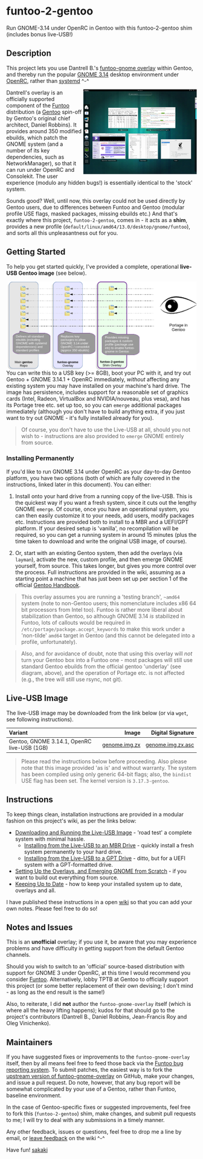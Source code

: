 # funtoo-2-gentoo

Run GNOME-3.14 under OpenRC in Gentoo with this funtoo-2-gentoo shim (includes bonus live-USB!)

## Description

This project lets you use Dantrell B.'s [funtoo-gnome overlay](https://github.com/funtoo/funtoo-gnome-overlay) within Gentoo, and thereby run the popular [GNOME 3.14](https://wiki.gentoo.org/wiki/GNOME#GNOME_3) desktop environment under [OpenRC](https://wiki.gentoo.org/wiki/OpenRC), rather than [systemd](https://wiki.gentoo.org/wiki/Systemd) ^-^

<img src="https://github.com/sakaki-/resources/blob/master/funtoo-2-gentoo/images/Gentoo_GNOME_3.14.1_OpenRC.jpg" alt="screenshot of GNOME 3.14.1 on Gentoo, running OpenRC" width="300px" align="right"/>

Dantrell's overlay is an officially supported component of the [Funtoo](http://www.funtoo.org) distribution (a [Gentoo](http://www.gentoo.org) spin-off by Gentoo's original chief architect, Daniel Robbins). It provides around 350 modified ebuilds, which patch the GNOME system (and a number of its key dependencies, such as NetworkManager), so that it can run under OpenRC and Consolekit. The user experience (modulo any hidden bugs!) is essentially identical to the 'stock' system.

Sounds good? Well, until now, this overlay could not be used directly by Gentoo users, due to differences between Funtoo and Gentoo (modular profile USE flags, masked packages, missing ebuilds etc.) And that's exactly where this project, `funtoo-2-gentoo`, comes in - it acts as a **shim**, provides a new profile (`default/linux/amd64/13.0/desktop/gnome/funtoo`), and sorts all this unpleasantness out for you.

## Getting Started

To help you get started quickly, I've provided a complete, operational **live-USB Gentoo image** (see below).

<img src="https://github.com/sakaki-/resources/blob/master/funtoo-2-gentoo/images/overlays.png" alt="funtoo-2-gentoo and funtoo-gnome overlays on gentoo" width="500px" align="right"/>

You can write this to a USB key (>= 8GB), boot your PC with it, and try out Gentoo + GNOME 3.14.1 + OpenRC immediately, *without* affecting any existing system you may have installed on your machine's hard drive. The image has persistence, includes support for a reasonable set of graphics cards (Intel, Radeon, VirtualBox and NVIDIA/nouveau, plus vesa), and has its Portage tree etc. set up too, so you can `emerge` additional packages immediately (although you don't have to build anything extra, if you just want to try out GNOME - it's fully installed already for you).

> Of course, you don't have to use the Live-USB at all, should you not wish to - instructions are also provided to `emerge` GNOME entirely from source.

### Installing Permanently

If you'd like to run GNOME 3.14 under OpenRC as your day-to-day Gentoo platform, you have two options (both of which are fully covered in the instructions, linked later in this document). You can either:

1) Install onto your hard drive from a running copy of the live-USB. This is the quickest way if you want a fresh system, since it cuts out the lengthy GNOME `emerge`. Of course, once you have an operational system, you can then easily customize it to your needs, add users, modify packages etc. Instructions are provided both to install to a MBR and a UEFI/GPT platform. If your desired setup is 'vanilla', no recompilation will be required, so you can get a running system in around 15 minutes (plus the time taken to download and write the original USB image, of course).

2) Or, start with an existing Gentoo system, then add the overlays (via `layman`), activate the new, custom profile, and then emerge GNOME yourself, from source. This takes longer, but gives you more control over the process. Full instructions are provided in the wiki, assuming as a starting point a machine that has just been set up per section 1 of the official [Gentoo Handbook](https://www.gentoo.org/doc/en/handbook/handbook-amd64.xml?part=1).

> This overlay assumes you are running a 'testing branch', `~amd64` system (note to non-Gentoo users; this nomenclature includes x86 64 bit processors from Intel too). Funtoo is rather more liberal about stabilization than Gentoo, so although GNOME 3.14 *is* stabilized in Funtoo, lots of callouts would be required in `/etc/portage/package.accept_keywords` to make this work under a 'non-tilde' `amd64` target in Gentoo (and this cannot be delegated into a profile, unfortunately).

> Also, and for avoidance of doubt, note that using this overlay will *not* turn your Gentoo box into a Funtoo one - most packages will still use standard Gentoo ebuilds from the official gentoo 'underlay' (see diagram, above), and the operation of Portage etc. is not affected (e.g., the tree will still use rsync, not git).

## Live-USB Image

The live-USB image may be downloaded from the link below (or via `wget`, see following instructions).

Variant | Image | Digital Signature
:--- | ---: | ---:
Gentoo, GNOME 3.14.1, OpenRC live-USB (1GB) | [genome.img.zx](https://github.com/sakaki-/funtoo-2-gentoo/releases/download/0.95.0/genome.img.xz) | [genome.img.zx.asc](https://github.com/sakaki-/funtoo-2-gentoo/releases/download/0.95.0/genome.img.xz.asc)

> Please read the instructions below before proceeding. Also please note that this image provided 'as is' and without warranty. The system has been compiled using only generic 64-bit flags; also, the `bindist` USE flag has been set. The kernel version is `3.17.3-gentoo`.

## Instructions

To keep things clean, installation instructions are provided in a modular fashion on this project's wiki, as per the links below:
* [Downloading and Running the Live-USB Image](https://github.com/sakaki-/funtoo-2-gentoo/wiki/Downloading-and-Running-the-Live-USB-Image) - 'road test' a complete system with minimal hassle.
  * [Installing from the Live-USB to an MBR Drive](https://github.com/sakaki-/funtoo-2-gentoo/wiki/Installing-from-the-Live-USB-to-an-MBR-Drive) - quickly install a fresh system permanently to your hard drive.
  * [Installing from the Live-USB to a GPT Drive](https://github.com/sakaki-/funtoo-2-gentoo/wiki/Installing-from-the-Live-USB-to-a-GPT-Drive) - ditto, but for a UEFI system with a GPT-formatted drive.
* [Setting Up the Overlays, and Emerging GNOME from Scratch](https://github.com/sakaki-/funtoo-2-gentoo/wiki/Setting-Up-the-Overlays%2C-and-Emerging-GNOME-from-Scratch) - if you want to build out everything from source.
* [Keeping Up to Date](https://github.com/sakaki-/funtoo-2-gentoo/wiki/Keeping-Up-to-Date) - how to keep your installed system up to date, overlays and all.

I have published these instructions in a open [wiki](https://github.com/sakaki-/funtoo-2-gentoo/wiki) so that you can add your own notes. Please feel free to do so!

## Notes and Issues

This is an **unofficial** overlay; if you use it, be aware that you may experience problems and have difficulty in getting support from the default Gentoo channels.

Should you wish to switch to an 'official' source-based distribution with support for GNOME 3 under OpenRC, at this time I would recommend you consider [Funtoo](http://www.funtoo.org). Alternatively, lobby TPTB at Gentoo to officially support this project (or some better replacement of their own devising; I don't mind - as long as the end result is the same!)

Also, to reiterate, I did **not** author the `funtoo-gnome-overlay` itself (which is where all the heavy lifting happens); kudos for that should go to the project's contributors (Dantrell B., Daniel Robbins, Jean-Francis Roy and Oleg Vinichenko).

## Maintainers

If you have suggested fixes or improvements to the `funtoo-gnome-overlay` itself, then by all means feel free to feed those back via the [Funtoo bug reporting system](https://bugs.funtoo.org/secure/Dashboard.jspa). To submit patches, the easiest way is to fork the [upstream version of funtoo-gnome-overlay](https://github.com/funtoo/funtoo-gnome-overlay) on GitHub, make your changes, and issue a pull request. Do note, however, that any bug report will be somewhat complicated by your use of a Gentoo, rather than Funtoo, baseline environment.

In the case of Gentoo-specific fixes or suggested improvements, feel free to fork this (`funtoo-2-gentoo`) shim, make changes, and submit pull requests to me; I will try to deal with any submissions in a timely manner.

Any other feedback, issues or questions, feel free to drop me a line by email, or [leave feedback](https://github.com/sakaki-/funtoo-2-gentoo/wiki/Feedback) on the wiki ^-^

Have fun! [sakaki](mailto:sakaki@deciban.com)
